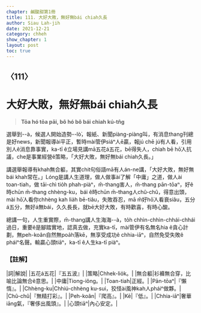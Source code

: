```yaml
---
chapter: 鹹酸甜第1冊
title: 111. 大好大敗，無好無bái chiah久長
author: Siau Lah-jih
date: 2021-12-21
category: chheh
show_chapter: 1
layout: post
toc: true
---
```

  
## 〈111〉
# 大好大敗，無好無bái chiah久長
>**Tōa hó tōa pāi, bô hó bô bái chiah kú-tn̂g**

選舉到--à，候選人開始造勢--lò͘，報紙、新聞piàng-piàng叫，有消息thang刊總是好news，新聞報導ài平正，暫時mài管伊siáⁿ人ē贏，報jú chē jú有人看，引用別人ê消息靠事實，ka-tī ê立場見講mā五花á五花，bē得失人，chiah bē hō͘人抗議，che是事業經營ê策略，「大好大敗，無好無bái chiah久長。」

講選舉報導有khah無合軀，其實chit句俗語mā有人án-ne講，「大好大敗，無好無bái khah常在。」Lóng是講人生道理，做人做事ài了解「中庸」之道，做人ài toan-tiah，做 tāi-chì tio̍h phah-piàⁿ，m̄-thang害人，m̄-thang pān-tōaⁿ，好ê時chūn m̄-thang chhèng-ku，bái ê時chūn m̄-thang人chû-chû，得意出頭，mài hō͘人看你chhèng kah lia̍h bē-tiâu，失敗吞忍，mā m̄好hō͘人看衰siâu，五分á五分，無好á無bái，久久長長，就bē大好大敗，有時歡喜，有時心酸。

總講一句，人生重實際，m̄-thang講人生海海--à，to̍h chhìn-chhìn-chhái-chhái過日，重要ê是腳踏實地，認真去做，充實ka-tī，mài管伊有名無名hia ê貪心計劃，無peh-koân自然無poa̍h落kē，無享受成功ê chhia-iāⁿ，自然免受失敗ê pháiⁿ名聲。輸贏心頭tiāⁿ，ka-tī ê人生ka-tī piàⁿ。

### 【註解】

|詞|解說|
|五花á五花|『五五波』|
|策略|Chhek-lio̍k。|
|無合軀|衫褲無合穿，比喻比論無合ê意思。|
|中庸|Tiong-iông。|
|Toan-tiah|正經。|
|Pān-tōaⁿ|『懶惰』。|
|Chhèng-ku|Chhiú-chhèng ku-sui，狡怪ài風神kah人pháiⁿ做夥。|
|Chû-chû|『無精打彩』。|
|Peh-koân|『爬高』。|
|Kē|『低』。|
|Chhia-iāⁿ|奢華iāng氣，『奢侈出風頭』。|
|心頭tiāⁿ|內心安定。|
